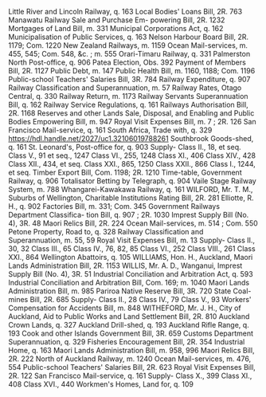 Little River and Lincoln Railway, q. 163 Local Bodies' Loans Bill, 2R. 763 Manawatu Railway Sale and Purchase Em- powering Bill, 2R. 1232 Mortgages of Land Bill, m. 331 Municipal Corporations Act, q. 162 Municipalisation of Public Services, q. 163 Nelson Harbour Board Bill, 2R. 1179; Com. 1220 New Zealand Railways, m. 1159 Ocean Mail-services, m. 455, 545; Com. 548, &c. ; m. 555 Orari-Timaru Railway, q. 331 Palmerston North Post-office, q. 906 Patea Election, Obs. 392 Payment of Members Bill, 2R. 1127 Public Debt, m. 147 Public Health Bill, m. 1160, 1188; Com. 1196 Public-school Teachers' Salaries Bill, 3R. 784 Railway Expenditure, q. 907 Railway Classification and Superannuation, m. 57 Railway Rates, Otago Central, q. 330 Railway Return, m. 1173 Railway Servants Superannuation Bill, q. 162 Railway Service Regulations, q. 161 Railways Authorisation Bill, 2R. 1168 Reserves and other Lands Sale, Disposal, and Enabling and Public Bodies Empowering Bill, m. 947 Royal Visit Expenses Bill, m. 7 ; 2R. 126 San Francisco Mail-service, q. 161 South Africa, Trade with, q. 329 https://hdl.handle.net/2027/uc1.32106019788261 Southbrook Goods-shed, q. 161 St. Leonard's, Post-office for, q. 903 Supply- Class II., 18, et seq. Class V., 91 et seq., 1247 Class VI., 255, 1248 Class XI., 406 Class XIV., 428 Class XII., 434, et seq. Class XXI., 865, 1250 Class XXII., 866 Class I., 1244, et seq. Timber Export Bill, Com. 1198; 2R. 1210 Time-table, Government Railway, q. 906 Totalisator Betting by Telegraph, q. 904 Vaile Stage Railway System, m. 788 Whangarei-Kawakawa Railway, q. 161 WILFORD, Mr. T. M., Suburbs of Wellington, Charitable Institutions Rating Bill, 2R. 281 Elliotte, R. H., q. 902 Factories Bill, m. 331; Com. 345 Government Railways Department Classifica- tion Bill, q. 907 ; 2R. 1030 Imprest Supply Bill (No. 4), 3R. 48 Maori Relics Bill, 2R. 224 Ocean Mail-services, m. 514 ; Com. 550 Petone Property, Road to, q. 328 Railway Classification and Superannuation, m. 55, 59 Royal Visit Expenses Bill, m. 13 Supply- Class II., 30, 32 Class III., 65 Class IV., 76, 82, 85 Class VI., 252 Class VIII., 261 Class XXI., 864 Wellington Abattoirs, q. 105 WILLIAMS, Hon. H., Auckland, Maori Lands Administration Bill, 2R. 1153 WILLIS, Mr. A. D., Wanganui, Imprest Supply Bill (No. 4), 3R. 51 Industrial Conciliation and Arbitration Act, q. 593 Industrial Conciliation and Arbitration Bill, Com. 169; m. 1040 Maori Lands Administration Bill, m. 985 Pariroa Native Reserve Bill, 3R. 720 State Coal-mines Bill, 2R. 685 Supply- Class II., 28 Class IV., 79 Class V., 93 Workers' Compensation for Accidents Bill, m. 848 WITHEFORD, Mr. J. H., City of Auckland, Aid to Public Works and Land Settlement Bill, 2R. 810 Auckland Crown Lands, q. 327 Auckland Drill-shed, q. 193 Auckland Rifle Range, q. 193 Cook and other Islands Government Bill, 3R. 659 Customs Department Superannuation, q. 329 Fisheries Encouragement Bill, 2R. 354 Industrial Home, q. 163 Maori Lands Administration Bill, m. 958, 996 Maori Relics Bill, 2R. 222 North of Auckland Railway, m. 1240 Ocean Mail-services, m. 476, 554 Public-school Teachers' Salaries Bill, 2R. 623 Royal Visit Expenses Bill, 2R. 122 San Francisco Mail-service, q. 161 Supply- Class X., 399 Class XI., 408 Class XVI., 440 Workmen's Homes, Land for, q. 109 